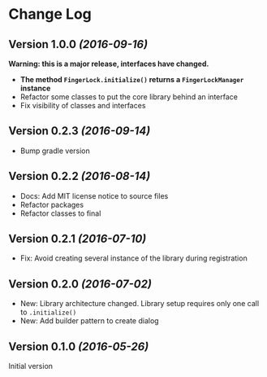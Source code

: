 Change Log
==========

Version 1.0.0 *(2016-09-16)*
----------------------------

**Warning: this is a major release, interfaces have changed.**

 * **The method `FingerLock.initialize()` returns a `FingerLockManager` instance**
 * Refactor some classes to put the core library behind an interface
 * Fix visibility of classes and interfaces

Version 0.2.3 *(2016-09-14)*
----------------------------

 * Bump gradle version

Version 0.2.2 *(2016-08-14)*
----------------------------

 * Docs: Add MIT license notice to source files
 * Refactor packages
 * Refactor classes to final

Version 0.2.1 *(2016-07-10)*
----------------------------

 * Fix: Avoid creating several instance of the library during registration

Version 0.2.0 *(2016-07-02)*
----------------------------

 * New: Library architecture changed. Library setup requires only one call to `.initialize()`
 * New: Add builder pattern to create dialog


Version 0.1.0 *(2016-05-26)*
----------------------------

Initial version
